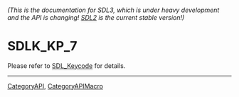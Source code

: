 ###### (This is the documentation for SDL3, which is under heavy development and the API is changing! [SDL2](https://wiki.libsdl.org/SDL2/) is the current stable version!)
# SDLK_KP_7

Please refer to [SDL_Keycode](SDL_Keycode) for details.

----
[CategoryAPI](CategoryAPI), [CategoryAPIMacro](CategoryAPIMacro)

